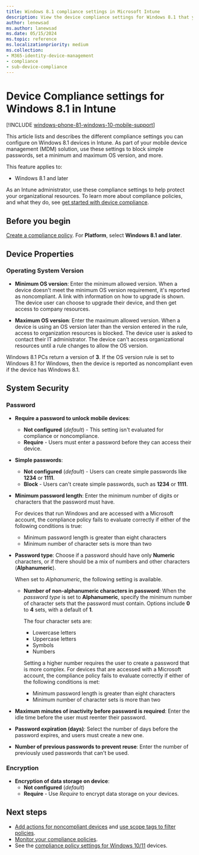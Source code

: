 ```yaml
---
title: Windows 8.1 compliance settings in Microsoft Intune
description: View the device compliance settings for Windows 8.1 that you can manage with Microsoft Intune compliance policies.
author: lenewsad
ms.author: lanewsad
ms.date: 05/15/2024
ms.topic: reference
ms.localizationpriority: medium
ms.collection:
- M365-identity-device-management
- compliance
- sub-device-compliance
---
```


# Device Compliance settings for Windows 8.1 in Intune

[!INCLUDE [windows-phone-81-windows-10-mobile-support](../includes/windows-phone-81-windows-10-mobile-support.md)]

This article lists and describes the different compliance settings you can configure on Windows 8.1 devices in Intune. As part of your mobile device management (MDM) solution, use these settings to block simple passwords, set a minimum and maximum OS version, and more.

This feature applies to:

- Windows 8.1 and later

As an Intune administrator, use these compliance settings to help protect your organizational resources. To learn more about compliance policies, and what they do, see [get started with device compliance](device-compliance-get-started.md).

## Before you begin

[Create a compliance policy](create-compliance-policy.md#create-the-policy). For **Platform**, select **Windows 8.1 and later**.

## Device Properties

### Operating System Version

- **Minimum OS version**:
  Enter the minimum allowed version. When a device doesn't meet the minimum OS version requirement, it's reported as noncompliant. A link with information on how to upgrade is shown. The device user can choose to upgrade their device, and then get access to company resources.

- **Maximum OS version**:
  Enter the maximum allowed version. When a device is using an OS version later than the version entered in the rule, access to organization resources is blocked. The device user is asked to contact their IT administrator. The device can't access organizational resources until a rule changes to allow the OS version.

Windows 8.1 PCs return a version of **3**. If the OS version rule is set to Windows 8.1 for Windows, then the device is reported as noncompliant even if the device has Windows 8.1.

## System Security

### Password

- **Require a password to unlock mobile devices**:
  - **Not configured** (*default*) - This setting isn't evaluated for compliance or noncompliance.
  - **Require** - Users must enter a password before they can access their device.

- **Simple passwords**:
  - **Not configured** (*default*) - Users can create simple passwords like **1234** or **1111**.
  - **Block** - Users can't create simple passwords, such as **1234** or **1111**.

- **Minimum password length**:
  Enter the minimum number of digits or characters that the password must have.

  For devices that run Windows and are accessed with a Microsoft account, the compliance policy fails to evaluate correctly if either of the following conditions is true:
  - Minimum password length is greater than eight characters
  - Minimum number of character sets is more than two

- **Password type**:
  Choose if a password should have only **Numeric** characters, or if there should be a mix of numbers and other characters (**Alphanumeric**).

  When set to *Alphanumeric*, the following setting is available.

  - **Number of non-alphanumeric characters in password**:
    When the *password type* is set to **Alphanumeric**, specify the minimum number of character sets that the password must contain. Options include **0** to **4** sets, with a default of **1**.

    The four character sets are:
    - Lowercase letters
    - Uppercase letters
    - Symbols
    - Numbers

    Setting a higher number requires the user to create a password that is more complex. For devices that are accessed with a Microsoft account, the compliance policy fails to evaluate correctly if either of the following conditions is met:

    - Minimum password length is greater than eight characters
    - Minimum number of character sets is more than two

- **Maximum minutes of inactivity before password is required**:
  Enter the idle time before the user must reenter their password.

- **Password expiration (days)**:
  Select the number of days before the password expires, and users must create a new one.

- **Number of previous passwords to prevent reuse**:
  Enter the number of previously used passwords that can't be used.

### Encryption

- **Encryption of data storage on device**:
  - **Not configured** (*default*)
  - **Require** - Use *Require* to encrypt data storage on your devices.

## Next steps

- [Add actions for noncompliant devices](actions-for-noncompliance.md) and [use scope tags to filter policies](../fundamentals/scope-tags.md).
- [Monitor your compliance policies](compliance-policy-monitor.md).
- See the [compliance policy settings for Windows 10/11](compliance-policy-create-windows.md) devices.